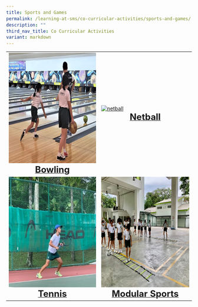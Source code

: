 ```yaml
---
title: Sports and Games
permalink: /learning-at-sms/co-curricular-activities/sports-and-games/
description: ""
third_nav_title: Co Curricular Activities
variant: markdown
---
```



<table>
<tbody><tr>
		<td><a href="/learning-at-sms/co-curricular-activities/bowling/"><img alt="bowling" src="/images/CCAs/Bowling/bowling%20pic%201.jpeg" style="width:450px;height:300px;"><b></b><center><font size="5"><b>Bowling</b></font></center></a></td>
<td><a href="/learning-at-sms/co-curricular-activities/netball/"><img alt="netball" style="/images/CCAs/Netball/netball01.PNG"><center><font size="5"><b>Netball</b></font></center></a></td>
</tr>
	<tr>
		<td><a href="/learning-at-sms/co-curricular-activities/tennis/"><img alt="tennis" src="/images/CCAs/Tennis/tennis08.jpg" style="width:450px;height:300px;"><center><font size="5"><b>Tennis</b></font></center></a></td>
		<td><a href="/learning-at-sms/co-curricular-activities/modular-sports/"><img alt="modsports" src="/images/CCAs/Modular%20Sports/volleyball01.jpg" style="width:450px;height:300px;"><center><font size="5"><b>Modular Sports</b></font></center></a></td>
</tr>
	</tbody></table>